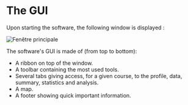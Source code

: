 ﻿# The GUI
Upon starting the software, the following window is displayed : 

![Fenêtre principale](./images/CG40_Main.png)

The software's GUI is made of (from top to bottom):

* A ribbon on top of the window.
* A toolbar containing the most used tools.
* Several tabs giving access, for a given course, to the profile, data, summary, statistics and analysis.
* A map.
* A footer showing quick important information.
